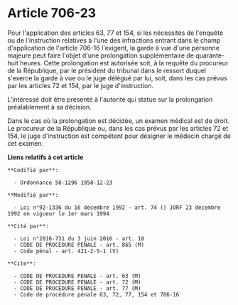 # Article 706-23

Pour l'application des articles 63, 77 et 154, si les nécessités de l'enquête ou de l'instruction relatives à l'une des
infractions entrant dans le champ d'application de l'article 706-16 l'exigent, la garde à vue d'une personne majeure peut
faire l'objet d'une prolongation supplémentaire de quarante-huit heures. Cette prolongation est autorisée soit, à la requête
du procureur de la République, par le président du tribunal dans le ressort duquel s'exerce la garde à vue ou le juge délégué
par lui, soit, dans les cas prévus par les articles 72 et 154, par le juge d'instruction.

L'intéressé doit être présenté à l'autorité qui statue sur la prolongation préalablement à sa décision.

Dans le cas où la prolongation est décidée, un examen médical est de droit. Le procureur de la République ou, dans les cas
prévus par les articles 72 et 154, le juge d'instruction est compétent pour désigner le médecin chargé de cet examen.

**Liens relatifs à cet article**

	**Codifié par**:

	  - Ordonnance 58-1296 1958-12-23

	**Modifié par**:

	  - Loi n°92-1336 du 16 décembre 1992 - art. 74 () JORF 23 décembre 1992 en vigueur le 1er mars 1994

	**Cité par**:

	  - Loi n°2016-731 du 3 juin 2016 - art. 18
	  - CODE DE PROCEDURE PENALE - art. 865 (M)
	  - Code pénal - art. 421-2-5-1 (V)

	**Cite**:

	  - CODE DE PROCEDURE PENALE - art. 63 (M)
	  - CODE DE PROCEDURE PENALE - art. 72 (M)
	  - CODE DE PROCEDURE PENALE - art. 77 (M)
	  - Code de procédure pénale 63, 72, 77, 154 et 706-16
